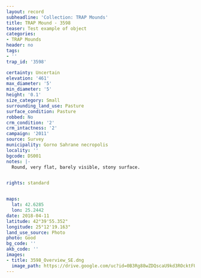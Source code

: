 ```yaml
---
layout: record
subheadline: 'Collection: TRAP Mounds'
title: TRAP Mound - 3598
teaser: Test example of object
categories:
- TRAP Mounds
header: no
tags:
- ''
trap_id: '3598'

certainty: Uncertain
elevation: '461'
max_diameter: '5'
min_diameter: '5'
height: '0.1'
size_category: Small
surrounding_land_use: Pasture
surface_condition: Pasture
robbed: No
crm_condition: '2'
crm_intactness: '2'
campaign: '2011'
source: Survey
municipality: Gorno Sahrane necropolis
locality: ''
bgcode: DS001
notes: |-
  Round, very flat, barely visible, stony surface.


rights: standard


maps:
  lat: 42.6285
  lon: 25.2442
date: 2018-04-11
latitude: 42°39'55.352"
longitude: 25°12'19.163"
land_use_source: Photo
photo: Good
bg_code: ''
akb_code: ''
images:
- title: 3598_Overview_SE.dng
  image_path: https://drive.google.com/uc?id=0B3Rg88wZDQscaU9kd3ROcktFUlU
---
```


